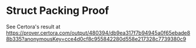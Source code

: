 # Struct Packing Proof

See Certora's result at https://prover.certora.com/output/480394/db9ea317f7b94945a0f65ebade88b335?anonymousKey=cce4d0cf8c955842280d558e217328c7739380c9